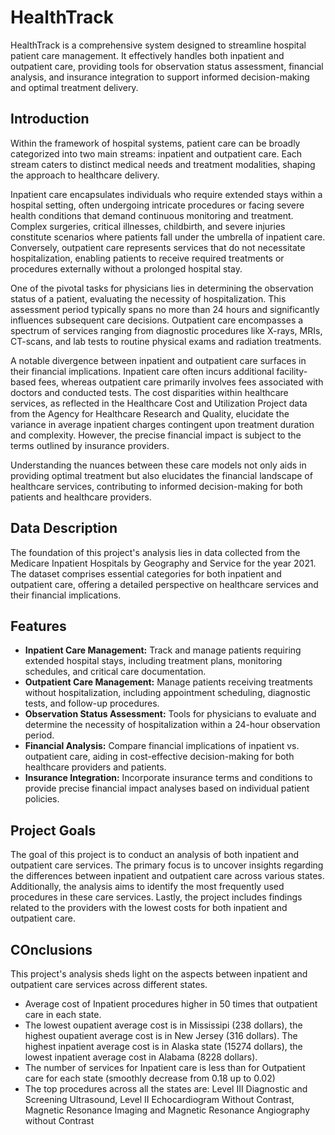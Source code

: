 # HealthTrack
HealthTrack is a comprehensive system designed to streamline hospital patient care management. It effectively handles both inpatient and outpatient care, providing tools for observation status assessment, financial analysis, and insurance integration to support informed decision-making and optimal treatment delivery.


## Introduction

Within the framework of hospital systems, patient care can be broadly categorized into two main streams: inpatient and outpatient care. Each stream caters to distinct medical needs and treatment modalities, shaping the approach to healthcare delivery.

Inpatient care encapsulates individuals who require extended stays within a hospital setting, often undergoing intricate procedures or facing severe health conditions that demand continuous monitoring and treatment. Complex surgeries, critical illnesses, childbirth, and severe injuries constitute scenarios where patients fall under the umbrella of inpatient care. Conversely, outpatient care represents services that do not necessitate hospitalization, enabling patients to receive required treatments or procedures externally without a prolonged hospital stay.

One of the pivotal tasks for physicians lies in determining the observation status of a patient, evaluating the necessity of hospitalization. This assessment period typically spans no more than 24 hours and significantly influences subsequent care decisions. Outpatient care encompasses a spectrum of services ranging from diagnostic procedures like X-rays, MRIs, CT-scans, and lab tests to routine physical exams and radiation treatments.

A notable divergence between inpatient and outpatient care surfaces in their financial implications. Inpatient care often incurs additional facility-based fees, whereas outpatient care primarily involves fees associated with doctors and conducted tests. The cost disparities within healthcare services, as reflected in the Healthcare Cost and Utilization Project data from the Agency for Healthcare Research and Quality, elucidate the variance in average inpatient charges contingent upon treatment duration and complexity. However, the precise financial impact is subject to the terms outlined by insurance providers.

Understanding the nuances between these care models not only aids in providing optimal treatment but also elucidates the financial landscape of healthcare services, contributing to informed decision-making for both patients and healthcare providers.

## Data Description 

The foundation of this project's analysis lies in data collected from the Medicare Inpatient Hospitals by Geography and Service for the year 2021. The dataset comprises essential categories for both inpatient and outpatient care, offering a detailed perspective on healthcare services and their financial implications.

## Features

- **Inpatient Care Management:** Track and manage patients requiring extended hospital stays, including treatment plans, monitoring schedules, and critical care documentation.
- **Outpatient Care Management:** Manage patients receiving treatments without hospitalization, including appointment scheduling, diagnostic tests, and follow-up procedures.
- **Observation Status Assessment:** Tools for physicians to evaluate and determine the necessity of hospitalization within a 24-hour observation period.
- **Financial Analysis:** Compare financial implications of inpatient vs. outpatient care, aiding in cost-effective decision-making for both healthcare providers and patients.
- **Insurance Integration:** Incorporate insurance terms and conditions to provide precise financial impact analyses based on individual patient policies.

## Project Goals

The goal of this project is to conduct an analysis of both inpatient and outpatient care services. The primary focus is to uncover insights regarding the differences between inpatient and outpatient care across various states. Additionally, the analysis aims to identify the most frequently used procedures in these care services. Lastly, the project includes findings related to the providers with the lowest costs for both inpatient and outpatient care.


## COnclusions 

This project's analysis sheds light on the aspects between inpatient and outpatient care services across different states.

- Average cost of Inpatient procedures higher in 50 times that outpatient care in each state.
- The lowest oupatient average cost is in Mississipi (238 dollars), the highest oupatient average cost is in New Jersey (316 dollars). The highest inpatient average cost is in Alaska state (15274 dollars), the lowest inpatient average cost in Alabama (8228 dollars).
- The number of services for Inpatient care is less than for Outpatient care for each state (smoothly decrease from 0.18 up to 0.02)
- The top procedures across all the states are: Level III Diagnostic and Screening Ultrasound,  Level II Echocardiogram Without Contrast,  Magnetic Resonance Imaging and Magnetic Resonance Angiography without Contrast   
